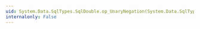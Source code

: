 ```yaml
---
uid: System.Data.SqlTypes.SqlDouble.op_UnaryNegation(System.Data.SqlTypes.SqlDouble)
internalonly: False
---
```

